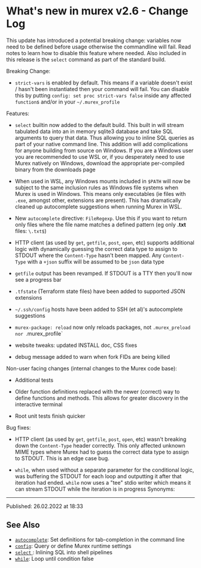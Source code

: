# What's new in murex v2.6 - Change Log

This update has introduced a potential breaking change: variables now need to be defined before usage otherwise the commandline will fail. Read notes to learn how to disable this feature where needed. Also included in this release is the `select` command as part of the standard build.

Breaking Change:

* `strict-vars` is enabled by default. This means if a variable doesn't exist / hasn't been instantiated then your command will fail. You can disable this by putting `config: set proc strict-vars false` inside any affected `function`s and/or in your `~/.murex_profile`

Features:

* `select` builtin now added to the default build. This built in will stream tabulated data into an in memory sqlite3 database and take SQL arguments to query that data. Thus allowing you to inline SQL queries as part of your native command line. This addition will add complications for anyone building from source on Windows. If you are a Windows user you are recommended to use WSL or, if you desperately need to use Murex natively on Windows, download the appropriate per-compiled binary from the downloads page

* When used in WSL, any Windows mounts included in `$PATH` will now be subject to the same inclusion rules as Windows file systems when Murex is used in Windows. This means only executables (ie files with `.exe`, amongst other, extensions are present). This has dramatically cleaned up autocomplete suggestions when running Murex in WSL.

* New `autocomplete` directive: `FileRegexp`. Use this if you want to return only files where the file name matches a defined pattern (eg only **.txt** files: `\.txt$`)

* HTTP client (as used by `get`, `getfile`, `post`, `open`, etc) supports additional logic with dynamically guessing the correct data type to assign to STDOUT where the `Content-Type` hasn't been mapped. Any `Content-Type` with a `+json` suffix will be assumed to be `json` data type

* `getfile` output has been revamped. If STDOUT is a TTY then you'll now see a progress bar

* `.tfstate` (Terraform state files) have been added to supported JSON extensions

* `~/.ssh/config` hosts have been added to SSH (et al)'s autocomplete suggestions

* `murex-package: reload` now only reloads packages, not `.murex_preload nor `.murex_profile`

* website tweaks: updated INSTALL doc, CSS fixes

* debug message added to warn when fork FIDs are being killed

Non-user facing changes (internal changes to the Murex code base):

* Additional tests

* Older function definitions replaced with the newer (correct) way to define functions and methods. This allows for greater discovery in the interactive terminal

* Root unit tests finish quicker

Bug fixes:

* HTTP client (as used by `get`, `getfile`, `post`, `open`, etc) wasn't breaking down the `Content-Type` header correctly. This only affected unknown MIME types where Murex had to guess the correct data type to assign to STDOUT. This is an edge case bug.

* `while`, when used without a separate parameter for the conditional logic, was buffering the STDOUT for each loop and outputting it after that iteration had ended. `while` now uses a "tee" stdio writer which means it can stream STDOUT while the iteration is in progress  Synonyms:

<hr>

Published: 26.02.2022 at 18:33

## See Also

* [`autocomplete`](../commands/autocomplete.md):
  Set definitions for tab-completion in the command line
* [`config`](../commands/config.md):
  Query or define Murex runtime settings
* [`select` ](../optional/select.md):
  Inlining SQL into shell pipelines
* [`while`](../commands/while.md):
  Loop until condition false